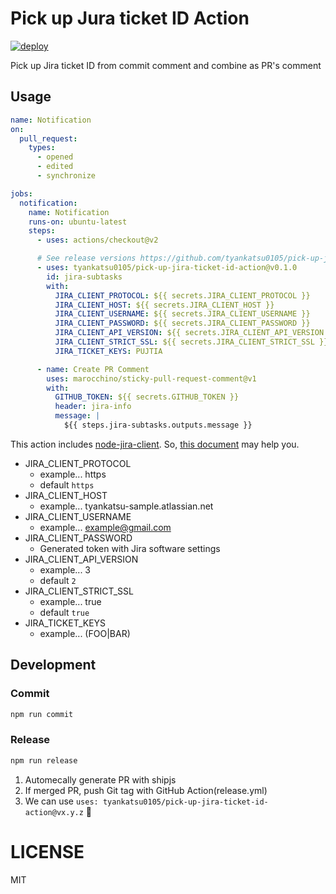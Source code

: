 # Pick up Jura ticket ID Action

[![deploy](https://img.shields.io/badge/deploy-🛳%20Ship.js-blue?style=flat)](https://github.com/algolia/shipjs)

Pick up Jira ticket ID from commit comment and combine as PR's comment

## Usage

```yml
name: Notification
on:
  pull_request:
    types:
      - opened
      - edited
      - synchronize

jobs:
  notification:
    name: Notification
    runs-on: ubuntu-latest
    steps:
      - uses: actions/checkout@v2

      # See release versions https://github.com/tyankatsu0105/pick-up-jira-ticket-id-action/releases
      - uses: tyankatsu0105/pick-up-jira-ticket-id-action@v0.1.0
        id: jira-subtasks
        with:
          JIRA_CLIENT_PROTOCOL: ${{ secrets.JIRA_CLIENT_PROTOCOL }}
          JIRA_CLIENT_HOST: ${{ secrets.JIRA_CLIENT_HOST }}
          JIRA_CLIENT_USERNAME: ${{ secrets.JIRA_CLIENT_USERNAME }}
          JIRA_CLIENT_PASSWORD: ${{ secrets.JIRA_CLIENT_PASSWORD }}
          JIRA_CLIENT_API_VERSION: ${{ secrets.JIRA_CLIENT_API_VERSION }}
          JIRA_CLIENT_STRICT_SSL: ${{ secrets.JIRA_CLIENT_STRICT_SSL }}
          JIRA_TICKET_KEYS: PUJTIA

      - name: Create PR Comment
        uses: marocchino/sticky-pull-request-comment@v1
        with:
          GITHUB_TOKEN: ${{ secrets.GITHUB_TOKEN }}
          header: jira-info
          message: |
            ${{ steps.jira-subtasks.outputs.message }}
```

This action includes [node-jira-client](https://github.com/jira-node/node-jira-client).
So, [this document](https://github.com/jira-node/node-jira-client#examples) may help you.

- JIRA_CLIENT_PROTOCOL
  - example... https
  - default `https`
- JIRA_CLIENT_HOST
  - example... tyankatsu-sample.atlassian.net
- JIRA_CLIENT_USERNAME
  - example... example@gmail.com
- JIRA_CLIENT_PASSWORD
  - Generated token with Jira software settings
- JIRA_CLIENT_API_VERSION
  - example... 3
  - default `2`
- JIRA_CLIENT_STRICT_SSL
  - example... true
  - default `true`
- JIRA_TICKET_KEYS
  - example... (FOO|BAR)

## Development

### Commit

```bash
npm run commit
```

### Release

```bash
npm run release
```

1. Automecally generate PR with shipjs
1. If merged PR, push Git tag with GitHub Action(release.yml)
1. We can use `uses: tyankatsu0105/pick-up-jira-ticket-id-action@vx.y.z` 🎉

# LICENSE

MIT

